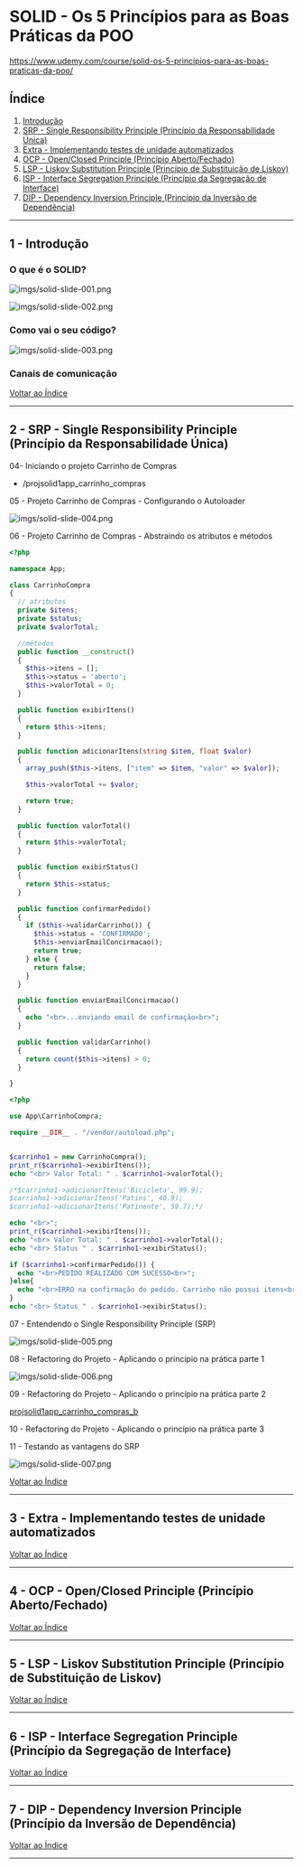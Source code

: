 # SOLID - Os 5 Princípios para as Boas Práticas da POO

https://www.udemy.com/course/solid-os-5-principios-para-as-boas-praticas-da-poo/



## <a name="indice">Índice</a>

1. [Introdução](#parte1)     
2. [SRP - Single Responsibility Principle (Princípio da Responsabilidade Única)](#parte2)     
3. [Extra - Implementando testes de unidade automatizados](#parte3)     
4. [OCP - Open/Closed Principle (Princípio Aberto/Fechado)](#parte4)     
5. [LSP - Liskov Substitution Principle (Princípio de Substituição de Liskov)](#parte5)     
6. [ISP - Interface Segregation Principle (Princípio da Segregação de Interface)](#parte6)     
7. [DIP - Dependency Inversion Principle (Princípio da Inversão de Dependência)](#parte7)     
---


## <a name="parte1">1 - Introdução</a>

### O que é o SOLID?
![imgs/solid-slide-001.png](imgs/solid-slide-001.png)

![imgs/solid-slide-002.png](imgs/solid-slide-002.png)
 

### Como vai o seu código?

![imgs/solid-slide-003.png](imgs/solid-slide-003.png)

### Canais de comunicação

[Voltar ao Índice](#indice)

---


## <a name="parte2">2 - SRP - Single Responsibility Principle (Princípio da Responsabilidade Única)</a>

04- Iniciando o projeto Carrinho de Compras

- /projsolid1app_carrinho_compras

05 - Projeto Carrinho de Compras - Configurando o Autoloader

![imgs/solid-slide-004.png](imgs/solid-slide-004.png)


06 - Projeto Carrinho de Compras - Abstraindo os atributos e métodos

```php
<?php

namespace App;

class CarrinhoCompra
{
  // atributos
  private $itens;
  private $status;
  private $valorTotal;

  //métodos
  public function __construct()
  {
    $this->itens = [];
    $this->status = 'aberto';
    $this->valorTotal = 0;
  }

  public function exibirItens()
  {
    return $this->itens;
  }

  public function adicionarItens(string $item, float $valor)
  {
    array_push($this->itens, ["item" => $item, "valor" => $valor]);

    $this->valorTotal += $valor;

    return true;
  }

  public function valorTotal()
  {
    return $this->valorTotal;
  }

  public function exibirStatus()
  {
    return $this->status;
  }

  public function confirmarPedido()
  {
    if ($this->validarCarrinho()) {
      $this->status = 'CONFIRMADO';
      $this->enviarEmailConcirmacao();
      return true;
    } else {
      return false;
    }
  }

  public function enviarEmailConcirmacao()
  {
    echo "<br>...enviando email de confirmação<br>";
  }

  public function validarCarrinho()
  {
    return count($this->itens) > 0;
  }

}
```

```php
<?php

use App\CarrinhoCompra;

require __DIR__ . "/vendor/autoload.php";


$carrinho1 = new CarrinhoCompra();
print_r($carrinho1->exibirItens());
echo "<br> Valor Total: " . $carrinho1->valorTotal();

/*$carrinho1->adicionarItens('Bicicleta', 99.9);
$carrinho1->adicionarItens('Patins', 40.9);
$carrinho1->adicionarItens('Patinente', 59.7);*/

echo "<br>";
print_r($carrinho1->exibirItens());
echo "<br> Valor Total: " . $carrinho1->valorTotal();
echo "<br> Status " . $carrinho1->exibirStatus();

if ($carrinho1->confirmarPedido()) {
  echo "<br>PEDIDO REALIZADO COM SUCESSO<br>";
}else{
  echo "<br>ERRO na confirmação do pedido. Carrinho não possui itens<br>";
}
echo "<br> Status " . $carrinho1->exibirStatus();

```

07 - Entendendo o Single Responsibility Principle (SRP)

![imgs/solid-slide-005.png](imgs/solid-slide-005.png)

08 - Refactoring do Projeto - Aplicando o princípio na prática parte 1

![imgs/solid-slide-006.png](imgs/solid-slide-006.png)

09 - Refactoring do Projeto - Aplicando o princípio na prática parte 2

[projsolid1app_carrinho_compras_b](projsolid1app_carrinho_compras_b)

10 - Refactoring do Projeto - Aplicando o princípio na prática parte 3

11 - Testando as vantagens do SRP

![imgs/solid-slide-007.png](imgs/solid-slide-007.png)

[Voltar ao Índice](#indice)

---


## <a name="parte3">3 - Extra - Implementando testes de unidade automatizados</a>



[Voltar ao Índice](#indice)

---


## <a name="parte4">4 - OCP - Open/Closed Principle (Princípio Aberto/Fechado)</a>



[Voltar ao Índice](#indice)

---


## <a name="parte5">5 - LSP - Liskov Substitution Principle (Princípio de Substituição de Liskov)</a>



[Voltar ao Índice](#indice)

---


## <a name="parte6">6 - ISP - Interface Segregation Principle (Princípio da Segregação de Interface)</a>



[Voltar ao Índice](#indice)

---


## <a name="parte7">7 - DIP - Dependency Inversion Principle (Princípio da Inversão de Dependência)</a>



[Voltar ao Índice](#indice)

---

